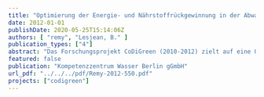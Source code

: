 ```yaml
---
title: "Optimierung der Energie- und Nährstoffrückgewinnung in der Abwasserbehandlung (Kurzfassung)"
date: 2012-01-01
publishDate: 2020-05-25T15:14:06Z
authors: [ "remy", "Lesjean, B." ]
publication_types: ["4"]
abstract: "Das Forschungsprojekt CoDiGreen (2010-2012) zielt auf eine Optimierung der Rückgewinnung von Energie und Nährstoffen in der Abwasserbehandlung in Braunschweig und Berlin. Dafür werden in Pilotversuchen die Auswirkungen einer Zugabe von Co-Substraten (Grassilage, Topinambur) und einer thermischen Druckhydrolyse des Überschussschlamms auf den Biogasertrag der Faulung untersucht. Zusätzlich wird die Co-Vergärung von Grassilage im großtechnischen Maßstab in einem Faulturm des Klärwerks Braunschweig-Steinhof getestet. Neben dem experimentellen Teil wird über eine Ökobilanz der ökologische Fußabdruck des Abwassersystems in Braunschweig und der Schlammbehandlung im Klärwerk Berlin-Wassmannsdorf analysiert, um Optimierungspotential zu erfassen und anhand ausgewählter Szenarien zu bewerten. Abschließend werden vergleichbare Konzepte der landwirtschaftlichen Wiederverwendung von Klarwasser und Schlamm in einer Marktstudie ermittelt und über eine Risikobewertung potentielle Gefahren dieses Systems identifiziert. Die Pilotversuche zeigen, dass sowohl die Zugabe von Co-Substraten als auch die thermische Hydrolyse einen substantiellen Gewinn an Biogasmenge und –qualität (CH4Gehalt) in einer mesophilen Faulung (Verweilzeit: 20d) ermöglichen kann. Die Methanerträge können um 10%, 9% und 13% durch thermische Hydrolyse von Überschussschlamm, Zugabe von Grassilage (+10% FS) und eine Kombination beider Maßnahmen gesteigert werden (sofern der Methanertrag lediglich auf den oTR des zugeführten Schlamms bezogen wird, betrug die Steigerung 10%, 31% und 38%). Eine zweistufige Faulung mit zwischengeschalteter Hydrolyse („DLD“) erbringt +19% CH4. Für anorganische und organische Schadstoffe werden dabei vorgeschriebene Grenzwerte der aktuellen Klärschlammverordnung nicht überschritten. Weiter zeigen Laboranalysen einen positiven Effekt auf die Entwässerbarkeit des Schlamms und den Bedarf an Polymeren. Leider können die vielversprechenden Ergebnisse der Co-Vergärung mit Gras in der Großtechnik nicht bestätigt werden. Für eine großtechnische Realisierung einer Co-Vergärung lässt sich abschätzen, dass für 100.000 EW ca. 30 ha extensiv bewirtschafteter Fläche erforderlich sind, um 10% oTR an Gras in Bezug zum oTR des Rohschlamms zu erzeugen. Leider können die vielversprechenden Ergebnisse der Co-Vergärung mit Gras in der Großtechnik nicht bestätigt werden, in der nur -8% Biogasertrag gemessen werden (+2% wenn der Methanertrag lediglich auf den oTR des zugeführten Schlamms bezogen wird). Obwohl die technische Machbarkeit der Graszugabe gezeigt werden kann, scheinen betriebliche Probleme (Größe der Fasern, hydraulische Durchmischung, niedrige Verweilzeit) die Umsetzung des maximalen Potentials der Graszugabe in der Großtechnik zu verhindern. Die Bewertung der Umweltwirkungen der Systeme in Berlin und Braunschweig zeigt eine hohe Eigenenergieerzeugung in beiden Systemen, so dass dadurch der Treibhauseffekt und andere relevante Umweltwirkungen vermindert werden. Dennoch kann noch Optimierungspotential bei der Energie- und Nährstoffrückgewinnung aufgezeigt werden, zu dessen Erschließung auf der Grundlage einer Szenarienanalyse Empfehlungen formuliert werden. Die Umweltvorteile der Wiederverwendung in Braunschweig zeigen sich vor allem in einer verminderten Emission von Nähr- und Schadstoffen in die Gewässer. Die Normalisierung der Umweltwirkungen unterstreicht die Bedeutung der Primärfunktion der Kläranlage (= Schutz der Oberflächengewässer), die durch Optimierung von Energiebedarf und Treibhausgasemissionen nicht eingeschränkt werden sollte. Die Risikobewertung der Braunschweiger Systems folgt dem HACCP-Konzept und quantifiziert Risiken für die menschliche Gesundheit durch Krankheitserreger und Schwermetalle in der Landwirtschaft und ökologische Risiken durch Schwermetalle. Potentielle Risiken der Wiederverwendung werden auf Grundlage quantitativer Modelle von Umweltverhalten und Exposition identifiziert (Viren, Cadmium für Menschen, Zink für Ökosystem) und sollten durch entsprechende Messprogramme überwacht werden. Schließlich werden basierend auf den Projektergebnissen Empfehlungen zur Optimierung der Energie- und Nährstoffrückgewinnung in der Abwasserbehandlung in Berlin und Braunschweig formuliert, um letztlich die negativen Umweltwirkungen zu minimieren und potentielle Risiken im Betrieb zu vermeiden."
featured: false
publication: "Kompetenzzentrum Wasser Berlin gGmbH"
url_pdf: "../../../pdf/Remy-2012-550.pdf"
projects: ["codigreen"]
---
```


